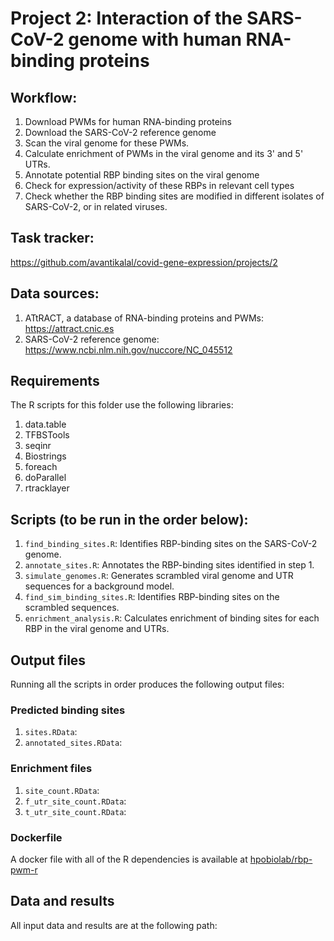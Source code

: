 # Project 2: Interaction of the SARS-CoV-2 genome with human RNA-binding proteins

## Workflow:
1. Download PWMs for human RNA-binding proteins
2. Download the SARS-CoV-2 reference genome
3. Scan the viral genome for these PWMs.
4. Calculate enrichment of PWMs in the viral genome and its 3' and 5' UTRs.
5. Annotate potential RBP binding sites on the viral genome
6. Check for expression/activity of these RBPs in relevant cell types
7. Check whether the RBP binding sites are modified in different isolates of SARS-CoV-2, or in related viruses.

## Task tracker: 
https://github.com/avantikalal/covid-gene-expression/projects/2

## Data sources:
1. ATtRACT, a database of RNA-binding proteins and PWMs: https://attract.cnic.es
2. SARS-CoV-2 reference genome: https://www.ncbi.nlm.nih.gov/nuccore/NC_045512

## Requirements
The R scripts for this folder use the following libraries:
1. data.table
2. TFBSTools
3. seqinr
4. Biostrings
5. foreach
6. doParallel
7. rtracklayer

## Scripts (to be run in the order below):
1. `find_binding_sites.R`: Identifies RBP-binding sites on the SARS-CoV-2 genome. 
2. `annotate_sites.R`: Annotates the RBP-binding sites identified in step 1.
3. `simulate_genomes.R`: Generates scrambled viral genome and UTR sequences for a background model.
4. `find_sim_binding_sites.R`: Identifies RBP-binding sites on the scrambled sequences.
5. `enrichment_analysis.R`: Calculates enrichment of binding sites for each RBP in the viral genome and UTRs.

## Output files
Running all the scripts in order produces the following output files:

### Predicted binding sites
1. `sites.RData`:
2. `annotated_sites.RData`:

### Enrichment files
1. `site_count.RData`:
2. `f_utr_site_count.RData`:
3. `t_utr_site_count.RData`:

### Dockerfile
A docker file with all of the R dependencies is available at [hpobiolab/rbp-pwm-r](https://hub.docker.com/orgs/hpobiolab/repositories)

## Data and results
All input data and results are at the following path:
```

```
